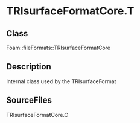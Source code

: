 # TRIsurfaceFormatCore.T 
## Class
Foam::fileFormats::TRIsurfaceFormatCore

## Description
Internal class used by the TRIsurfaceFormat

## SourceFiles
TRIsurfaceFormatCore.C

